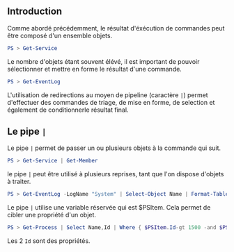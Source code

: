 ## Introduction

Comme abordé précédemment, le résultat d'éxécution de commandes peut être composé d'un ensemble objets.  
```Powershell
PS > Get-Service
```

Le nombre d'objets étant souvent élévé, il est important de pouvoir sélectionner et mettre en forme le résultat d'une commande.  
```Powershell
PS > Get-EventLog
```

L'utilisation de redirections au moyen de pipeline (caractère `|`) permet d'effectuer des commandes de triage, de mise en forme, de selection et également de conditionnerle résultat final.  

## Le pipe `|`

Le pipe `|` permet de passer un ou plusieurs objets à la commande qui suit.  
```Powershell
PS > Get-Service | Get-Member
```

le pipe `|` peut être utilisé à plusieurs reprises, tant que l'on dispose d'objets à traiter.  
```Powershell
PS > Get-EventLog -LogName "System" | Select-Object Name | Format-Table
```

Le pipe `|` utilise une variable réservée qui est $PSItem. Cela permet de cibler une propriété d'un objet.  
```Powershell
PS > Get-Process | Select Name,Id | Where { $PSItem.Id-gt 1500 -and $PSItem.ID-lt 2000 }
```
Les 2 `Id` sont des propriétés.  

